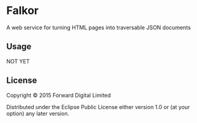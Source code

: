 # Falkor

A web service for turning HTML pages into traversable JSON documents

## Usage

NOT YET

## License

Copyright © 2015 Forward Digital Limited

Distributed under the Eclipse Public License either version 1.0 or (at
your option) any later version.
